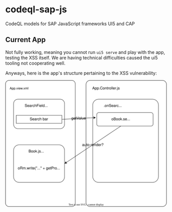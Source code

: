 # codeql-sap-js

CodeQL models for SAP JavaScript frameworks UI5 and CAP

## Current App

Not fully working, meaning you cannot run `ui5 serve` and play with the app, testing the XSS itself. We are having technical difficulties caused the ui5 tooling not cooperating well.

Anyways, here is the app's structure pertaining to the XSS vulnerability:

![Diagram of current app](diagram.svg "Diagram")
